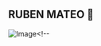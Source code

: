 ## RUBEN MATEO 👋
![Image](https://github.com/user-attachments/assets/c88f6bf7-b369-4692-a2ca-02b15fabb0eb)<!--
